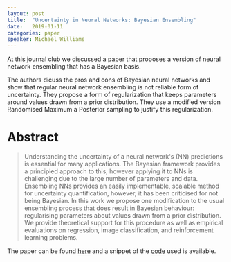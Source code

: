 ```yaml
---
layout: post
title:  "Uncertainty in Neural Networks: Bayesian Ensembling"
date:   2019-01-11
categories: paper
speaker: Michael Williams
---
```


At this journal club we discussed a paper that proposes a version of neural network ensembling that has a Bayesian basis. 

The authors dicuss the pros and cons of Bayesian neural networks and show that regular neural network ensembling is not reliable form of uncertainty. They propose a form of regularization that keeps parameters around values drawn from a prior distribution. They use a modified version Randomised Maximum a Posterior sampling to justify this regularization.

# Abstract

> Understanding the uncertainty of a neural network's (NN) predictions is essential for many applications. The Bayesian framework provides a principled approach to this, however applying it to NNs is challenging due to the large number of parameters and data. Ensembling NNs provides an easily implementable, scalable method for uncertainty quantification, however, it has been criticised for not being Bayesian. In this work we propose one modification to the usual ensembling process that does result in Bayesian behaviour: regularising parameters about values drawn from a prior distribution. We provide theoretical support for this procedure as well as empirical evaluations on regression, image classification, and reinforcement learning problems. 

The paper can be found [here] and a snippet of the [code] used is available.

[here]: https://arxiv.org/abs/1810.05546
[code]: https://github.com/TeaPearce/Bayesian_NN_Ensembles
